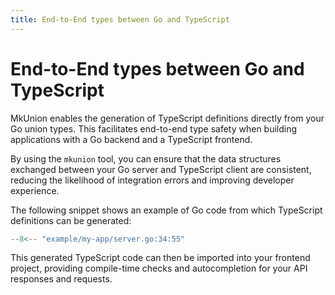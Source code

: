 ```yaml
---
title: End-to-End types between Go and TypeScript
---
```


# End-to-End types between Go and TypeScript

MkUnion enables the generation of TypeScript definitions directly from your Go union types. This facilitates end-to-end type safety when building applications with a Go backend and a TypeScript frontend.

By using the `mkunion` tool, you can ensure that the data structures exchanged between your Go server and TypeScript client are consistent, reducing the likelihood of integration errors and improving developer experience.

The following snippet shows an example of Go code from which TypeScript definitions can be generated:

```go title="example/my-app/server.go"
--8<-- "example/my-app/server.go:34:55"
```

This generated TypeScript code can then be imported into your frontend project, providing compile-time checks and autocompletion for your API responses and requests.